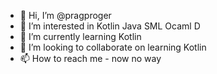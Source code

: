 - 👋 Hi, I’m @pragproger
- 👀 I’m interested in Kotlin Java SML Ocaml D
- 🌱 I’m currently learning Kotlin
- 💞️ I’m looking to collaborate on learning Kotlin
- 📫 How to reach me - now no way

<!---
pragproger/pragproger is a ✨ special ✨ repository because its `README.md` (this file) appears on your GitHub profile.
You can click the Preview link to take a look at your changes.
--->
